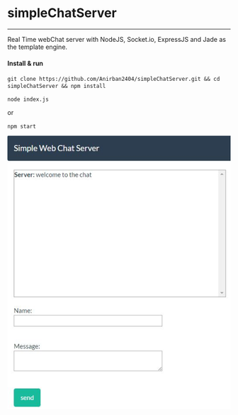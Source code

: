 # simpleChatServer
------------------

Real Time webChat server with NodeJS, Socket.io, ExpressJS and Jade as the template engine.

#### Install & run

```
git clone https://github.com/Anirban2404/simpleChatServer.git && cd simpleChatServer && npm install
```

```
node index.js
```
or
```
npm start
```
![Alt text](https://github.com/Anirban2404/simpleChatServer/blob/master/screenshot.JPG "Screen Shot")
